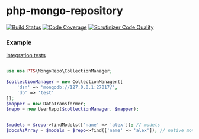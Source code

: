 # php-mongo-repository

[![Build Status](https://travis-ci.org/alexpts/php-mongo-repository.svg?branch=master)](https://travis-ci.org/alexpts/php-mongo-repository)
[![Code Coverage](https://scrutinizer-ci.com/g/alexpts/php-mongo-repository/badges/coverage.png?b=master)](https://scrutinizer-ci.com/g/alexpts/php-mongo-repository/?branch=master)
[![Scrutinizer Code Quality](https://scrutinizer-ci.com/g/alexpts/php-mongo-repository/badges/quality-score.png?b=master)](https://scrutinizer-ci.com/g/alexpts/php-mongo-repository/?branch=master)



### Example

[integration tests](https://github.com/alexpts/php-mongo-repository/blob/master/test/integration/MongoRepoTest.php)

```php

use use PTS\MongoRepo\CollectionManager;

$collectionManager = new CollectionManager([
	'dsn' => 'mongodb://127.0.0.1:27017/',
	'db' => 'test'
]];
$mapper = new DataTransformer;
$repo = new UserRepo($collectionManager, $mapper);


$models = $repo->findModels(['name' => 'alex']); // models
$docsAsArray = $models = $repo->find(['name' => 'alex']); // native mongo docs
```
